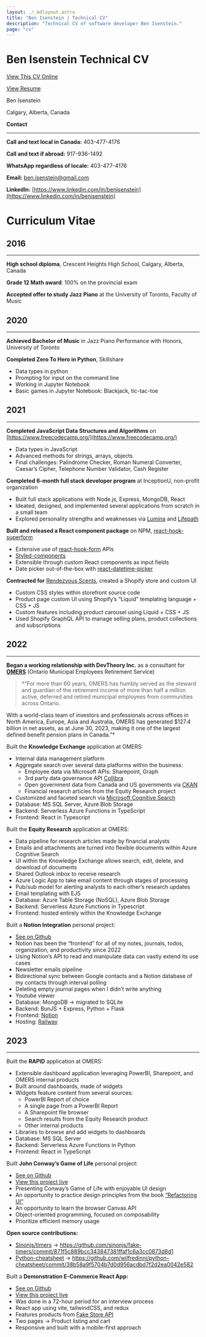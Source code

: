 ```yaml
---
layout: ./_mdlayout.astro
title: "Ben Isenstein | Technical CV"
description: "Technical CV of software developer Ben Isenstein."
page: "cv"
---
```

# Ben Isenstein Technical CV

[View This CV Online](https://www.notion.so/Ben-Isenstein-Technical-CV-f94ef3142b794ff0a49838388e446061?pvs=21)

[View Resume](https://www.notion.so/Ben-Isenstein-Full-Stack-Developer-934ddb85026d4484873274d6f6f2f0d7?pvs=21)

Ben Isenstein

Calgary, Alberta, Canada

**Contact**

---

**Call and text local in Canada:** 403-477-4176

**Call and text if abroad:** 917-936-1492

**WhatsApp regardless of locale:** 403-477-4176

**Email:** [ben.isenstein@gmail.com](mailto:ben.isenstein@gmail.com)

**LinkedIn:** [https://www.linkedin.com/in/benisenstein](https://www.linkedin.com/in/benisenstein)

# **Curriculum Vitae**

## **2016**

---

**High school diploma**, Crescent Heights High School, Calgary, Alberta, Canada

**Grade 12 Math award**: 100% on the provincial exam

**Accepted offer to study Jazz Piano** at the University of Toronto, Faculty of Music

## **2020**

---

**Achieved Bachelor of Music** in Jazz Piano Performance with Honors, University of Toronto

**Completed Zero To Hero in Python**, Skillshare

- Data types in python
- Prompting for input on the command line
- Working in Jupyter Notebook
- Basic games in Jupyter Notebook: Blackjack, tic-tac-toe

## **2021**

---

**Completed JavaScript Data Structures and Algorithms** on [https://www.freecodecamp.org/](https://www.freecodecamp.org/)

- Data types in JavaScript
- Advanced methods for strings, arrays, objects
- Final challenges: Palindrome Checker, Roman Numeral Converter, Caesar’s Cipher, Telephone Number Validator, Cash Register

**Completed 6-month full stack developer program** at InceptionU, non-profit organization

- Built full stack applications with Node.js, Express, MongoDB, React
- Ideated, designed, and implemented several applications from scratch in a small team
- Explored personality strengths and weaknesses via [Lumina](https://luminalearning.com/en_ca/lumina-spark-3/) and [Lifepath](https://www.inceptionu.com/lifepath)

**Built and released a React component package** on NPM, [react-hook-superform](https://github.com/BenIsenstein/react-hook-superform/tree/main)

- Extensive use of [react-hook-form](https://react-hook-form.com/) APIs
- [Styled-components](https://styled-components.com/)
- Extensible through custom React components as input fields
- Date picker out-of-the-box with [react-datetime-picker](https://www.npmjs.com/package/react-datetime-picker)

**Contracted for** [Rendezvous Scents](https://www.rendezvousscents.com/), created a Shopify store and custom UI

- Custom CSS styles within storefront source code
- Product page custom UI using Shopify’s “Liquid” templating language + CSS + JS
- Custom features including product carousel using Liquid + CSS + JS
- Used Shopify GraphQL API to manage selling plans, product collections and subscriptions

## **2022**

---

**Began a working relationship with DevTheory Inc.** as a consultant for [**OMERS**](https://www.omers.com/) (Ontario Municipal Employees Retirement Service)

> *“For more than 60 years, OMERS has humbly served as the steward and guardian of the retirement income of more than half a million active, deferred and retired municipal employees from communities across Ontario.

With a world-class team of investors and professionals across offices in North America, Europe, Asia and Australia, OMERS has generated $127.4 billion in net assets, as at June 30, 2023, making it one of the largest defined benefit pension plans in Canada.”*
> 

Built the **Knowledge Exchange** application at OMERS:

- Internal data management platform
- Aggregate search over several data platforms within the business:
    - Employee data via Microsoft APIs: Sharepoint, Graph
    - 3rd party data governance API [Collibra](https://www.collibra.com/us/en?utm_medium=redirect&utm_source=test-drive-close)
    - Open government data from Canada and US governments via [CKAN](https://ckan.org/)
    - Financial research articles from the Equity Research project
- Customized and faceted search via [Microsoft Cognitive Search](https://azure.microsoft.com/en-ca/products/ai-services/cognitive-search/)
- Database: MS SQL Server, Azure Blob Storage
- Backend: Serverless Azure Functions in TypeScript
- Frontend: React in Typescript

Built the **Equity Research** application at OMERS:

- Data pipeline for research articles made by financial analysts
- Emails and attachments are turned into flexible documents within Azure Cognitive Search
- UI within the Knowledge Exchange allows search, edit, delete, and download of documents
- Shared Outlook inbox to receive research
- Azure Logic App to take email content through stages of processing
- Pub/sub model for alerting analysts to each other’s research updates
- Email templating with EJS
- Database: Azure Table Storage (NoSQL), Azure Blob Storage
- Backend: Serverless Azure Functions in Typescript
- Frontend: hosted entirely within the Knowledge Exchange

Built a **Notion Integration** personal project:

- [See on Github](https://github.com/BenIsenstein/notion_integration_1)
- Notion has been the “frontend” for all of my notes, journals, todos, organization, and productivity since 2022
- Using Notion’s API to read and manipulate data can vastly extend its use cases
- Newsletter emails pipeline
- Bidirectional sync between Google contacts and a Notion database of my contacts through interval polling
- Deleting empty journal pages when I didn’t write anything
- Youtube viewer
- Database: MongoDB → migrated to SQLite
- Backend: BunJS + Express, Python + Flask
- Frontend: [Notion](https://www.notion.so/product)
- Hosting: [Railway](https://railway.app/)

## **2023**

---

Built the **RAPID** application at OMERS:

- Extensible dashboard application leveraging PowerBI, Sharepoint, and OMERS internal products
- Built around dashboards, made of widgets
- Widgets feature content from several sources:
    - PowerBI Report of choice
    - A single page from a PowerBI Report
    - A Sharepoint file browser
    - Search results from the Equity Research product
    - Other internal products
- Libraries to browse and add widgets to dashboards
- Database: MS SQL Server
- Backend: Serverless Azure Functions in Python
- Frontend: React in TypeScript

Built **John Conway’s Game of Life** personal project:

- [See on Github](https://github.com/BenIsenstein/conway_game_of_life)
- [View this project live](https://conwaygameoflife-production.up.railway.app/)
- Presenting Conway’s Game of Life with enjoyable UI design
- An opportunity to practice design principles from the book [“Refactoring UI”](https://www.refactoringui.com/)
- An opportunity to learn the browser Canvas API
- Object-oriented programming, focused on composability
- Prioritize efficient memory usage

**Open source contributions:**

- [Sinonjs/timers](https://github.com/sinonjs/fake-timers) → https://github.com/sinonjs/fake-timers/commit/871f5c889bcc343847381ffaf1c6a3cc0873d8d1
- [Python-cheatsheet](https://github.com/wilfredinni/python-cheatsheet) → https://github.com/wilfredinni/python-cheatsheet/commit/38b58a9f5704b7d0d956acdbd7f2d2ea0042e582

Built a **Demonstration E-Commerce React App:**

- [See on Github](https://github.com/BenIsenstein/shyft-labs-spa)
- [View this project live](https://shyft-labs-spa-production.up.railway.app/)
- Was done in a 72-hour period for an interview process
- React app using vite, tailwindCSS, and redux
- Features products from [Fake Store API](https://fakestoreapi.com/)
- Two pages → Product listing and cart
- Responsive and built with a mobile-first approach